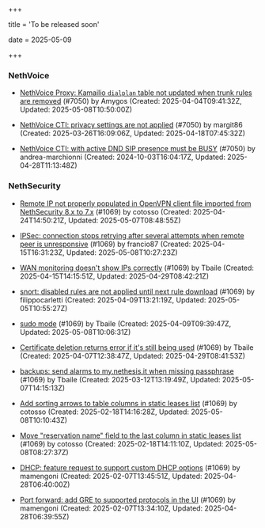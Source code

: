 +++

title = 'To be released soon'

date = 2025-05-09

+++

### NethVoice

- [NethVoice Proxy: Kamailio `dialplan` table not updated when trunk rules are removed](https://github.com/NethServer/dev/issues/7379) (#7050) by Amygos (Created: 2025-04-04T09:41:32Z, Updated: 2025-05-08T10:50:00Z)

- [NethVoice CTI: privacy settings are not applied](https://github.com/NethServer/dev/issues/7363) (#7050) by margit86 (Created: 2025-03-26T16:09:06Z, Updated: 2025-04-18T07:45:32Z)

- [NethVoice CTI: with active DND SIP presence must be BUSY](https://github.com/NethServer/dev/issues/7050) (#7050) by andrea-marchionni (Created: 2024-10-03T16:04:17Z, Updated: 2025-04-28T11:13:48Z)

### NethSecurity

- [Remote IP not properly populated in OpenVPN client file imported from NethSecurity 8.x to 7.x](https://github.com/NethServer/nethsecurity/issues/1188) (#1069) by cotosso (Created: 2025-04-24T14:50:21Z, Updated: 2025-05-07T08:48:55Z)

- [IPSec: connection stops retrying after several attempts when remote peer is unresponsive](https://github.com/NethServer/nethsecurity/issues/1179) (#1069) by francio87 (Created: 2025-04-15T16:31:23Z, Updated: 2025-05-08T10:27:23Z)

- [WAN monitoring doesn't show IPs correctly](https://github.com/NethServer/nethsecurity/issues/1175) (#1069) by Tbaile (Created: 2025-04-15T14:15:51Z, Updated: 2025-04-29T08:42:21Z)

- [snort: disabled rules are not applied until next rule download](https://github.com/NethServer/nethsecurity/issues/1165) (#1069) by filippocarletti (Created: 2025-04-09T13:21:19Z, Updated: 2025-05-05T10:55:27Z)

- [sudo mode](https://github.com/NethServer/nethsecurity/issues/1164) (#1069) by Tbaile (Created: 2025-04-09T09:39:47Z, Updated: 2025-05-08T10:06:31Z)

- [Certificate deletion returns error if it's still being used](https://github.com/NethServer/nethsecurity/issues/1156) (#1069) by Tbaile (Created: 2025-04-07T12:38:47Z, Updated: 2025-04-29T08:41:53Z)

- [backups: send alarms to my.nethesis.it when missing passphrase](https://github.com/NethServer/nethsecurity/issues/1119) (#1069) by Tbaile (Created: 2025-03-12T13:19:49Z, Updated: 2025-05-07T14:15:13Z)

- [Add sorting arrows to table columns in static leases list](https://github.com/NethServer/nethsecurity/issues/1087) (#1069) by cotosso (Created: 2025-02-18T14:16:28Z, Updated: 2025-05-08T10:10:43Z)

- [Move "reservation name" field to the last column in static leases list](https://github.com/NethServer/nethsecurity/issues/1086) (#1069) by cotosso (Created: 2025-02-18T14:11:10Z, Updated: 2025-05-08T08:27:37Z)

- [DHCP: feature request to support custom DHCP options](https://github.com/NethServer/nethsecurity/issues/1070) (#1069) by mamengoni (Created: 2025-02-07T13:45:51Z, Updated: 2025-04-28T06:40:00Z)

- [Port forward: add GRE to supported protocols in the UI](https://github.com/NethServer/nethsecurity/issues/1069) (#1069) by mamengoni (Created: 2025-02-07T13:34:10Z, Updated: 2025-04-28T06:39:55Z)


